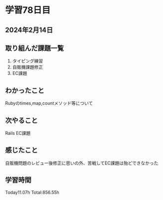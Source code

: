 # 学習78日目
## 2024年2月14日
## 取り組んだ課題一覧
1. タイピング練習
5. 自販機課題修正
6. EC課題
## わかったこと
Rubyのtimes,map,countメソッド等について
## 次やること
Rails EC課題
## 感じたこと
自販機問題のレビュー後修正に思いの外、苦戦してEC課題は殆どできなかった
## 学習時間
 Today11.07h
 Total:856.55h

